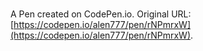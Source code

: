 # 

A Pen created on CodePen.io. Original URL: [https://codepen.io/alen777/pen/rNPmrxW](https://codepen.io/alen777/pen/rNPmrxW).

